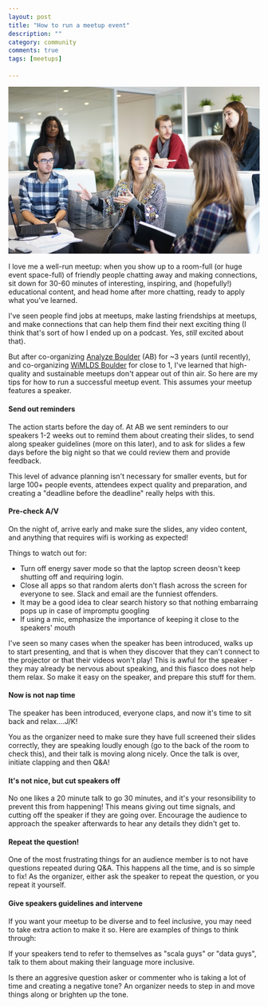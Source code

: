 ```yaml
---
layout: post
title: "How to run a meetup event"
description: ""
category: community
comments: true
tags: [meetups]

---
```

![people-talking](/images/people-talking.jpg)

I love me a well-run meetup: when you show up to a room-full (or huge event space-full) of friendly people chatting away and making connections, sit down for 30-60 minutes of interesting, inspiring, and (hopefully!) educational content, and head home after more chatting, ready to apply what you've learned.

I've seen people find jobs at meetups, make lasting friendships at meetups, and make connections that can help them find their next exciting thing (I think that's sort of how I ended up on a podcast. Yes, *still* excited about that).

But after co-organizing [Analyze Boulder](http://www.meetup.com/Analyze-Boulder/) (AB) for ~3 years (until recently), and co-organizing [WiMLDS Boulder](https://www.meetup.com/Boulder-Women-in-Machine-Learning-and-Data-Science/) for close to 1, I've learned that high-quality and sustainable meetups don't appear out of thin air. So here are my tips for how to run a successful meetup event. This assumes your meetup features a speaker.

#### Send out reminders
The action starts before the day of. At AB we sent reminders to our speakers 1-2 weeks out to remind them about creating their slides, to send along speaker guidelines (more on this later), and to ask for slides a few days before the big night so that we could review them and provide feedback.

This level of advance planning isn't necessary for smaller events, but for large 100+ people events, attendees expect quality and preparation, and creating a "deadline before the deadline" really helps with this.

#### Pre-check A/V
On the night of, arrive early and make sure the slides, any video content, and anything that requires wifi is working as expected!

Things to watch out for:

- Turn off energy saver mode so that the laptop screen deosn't keep shutting off and requiring login.
- Close all apps so that random alerts don't flash across the screen for everyone to see. Slack and email are the funniest offenders.
- It may be a good idea to clear search history so that nothing embarraing pops up in case of impromptu googling
- If using a mic, emphasize the importance of keeping it close to the speakers' mouth

I've seen so many cases when the speaker has been introduced, walks up to start presenting, and that is when they discover that they can't connect to the projector or that their videos won't play! This is awful for the speaker - they may already be nervous about speaking, and this fiasco does not help them relax. So make it easy on the speaker, and prepare this stuff for them.

#### Now is not nap time
The speaker has been introduced, everyone claps, and now it's time to sit back and relax....J/K! 

You as the organizer need to make sure they have full screened their slides correctly, they are speaking loudly enough (go to the back of the room to check this), and their talk is moving along nicely. Once the talk is over, initiate clapping and then Q&A!

#### It's not nice, but cut speakers off
No one likes a 20 minute talk to go 30 minutes, and it's your resonsibility to prevent this from happening! This means giving out time signals, and cutting off the speaker if they are going over. Encourage the audience to approach the speaker afterwards to hear any details they didn't get to. 

#### Repeat the question!
One of the most frustrating things for an audience member is to not have questions repeated during Q&A. This happens all the time, and is so simple to fix! As the organizer, either ask the speaker to repeat the question, or you repeat it yourself.

#### Give speakers guidelines and intervene
If you want your meetup to be diverse and to feel inclusive, you may need to take extra action to make it so. Here are examples of things to think through:

If your speakers tend to refer to themselves as "scala guys" or "data guys", talk to them about making their language more inclusive.

Is there an aggresive question asker or commenter who is taking a lot of time and creating a negative tone? An organizer needs to step in and move things along or brighten up the tone.


